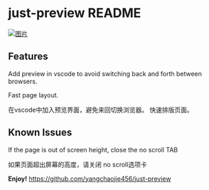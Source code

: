 # just-preview README



[![图片](https://yang-cj.oss-cn-shanghai.aliyuncs.com/111.gif)](https://yang-cj.oss-cn-shanghai.aliyuncs.com/111.gif)



## Features

Add preview in vscode to avoid switching back and forth between browsers.

Fast page layout.

在vscode中加入预览界面，避免来回切换浏览器。
快速排版页面。

## Known Issues

If the page is out of screen height, close the no scroll TAB

如果页面超出屏幕的高度，请关闭 no scroll选项卡


**Enjoy!**
https://github.com/yangchaojie456/just-preview